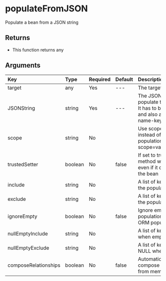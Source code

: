 # populateFromJSON

Populate a bean from a JSON string

## Returns

* This function returns any

## Arguments

| Key | Type | Required | Default | Description |
| :--- | :--- | :--- | :--- | :--- |
| target | any | Yes | --- | The target to populate |
| JSONString | string | Yes | --- | The JSON string to populate the object with. It has to be valid JSON and also a structure with name-key value pairs. |
| scope | string | No |  | Use scope injection instead of setters population. Ex: scope=variables.instance. |
| trustedSetter | boolean | No | false | If set to true, the setter method will be called even if it does not exist in the bean |
| include | string | No |  | A list of keys to include in the population |
| exclude | string | No |  | A list of keys to exclude in the population |
| ignoreEmpty | boolean | No | false | Ignore empty values on populations, great for ORM population |
| nullEmptyInclude | string | No |  | A list of keys to NULL when empty |
| nullEmptyExclude | string | No |  | A list of keys to NOT NULL when empty |
| composeRelationships | boolean | No | false | Automatically attempt to compose relationships from memento |

